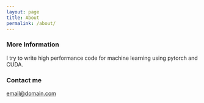 ```yaml
---
layout: page
title: About
permalink: /about/
---
```


### More Information

I try to write high performance code for machine learning using pytorch and CUDA.

### Contact me

[email@domain.com](mailto:demoriarty123@gmail.com)
